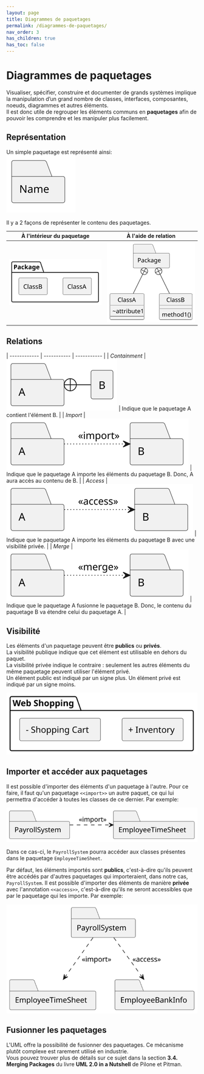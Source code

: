 ```yaml
---
layout: page
title: Diagrammes de paquetages
permalink: /diagrammes-de-paquetages/
nav_order: 3
has_children: true
has_toc: false
---
```



# Diagrammes de paquetages
Visualiser, spécifier, construire et documenter de grands systèmes implique la manipulation d’un grand nombre de classes, interfaces, composantes, noeuds, diagrammes et autres éléments.  
Il est donc utile de regrouper les éléments communs en **paquetages** afin de pouvoir les comprendre et les
manipuler plus facilement.

## Représentation  
Un simple paquetage est représenté ainsi:  
![](/out/plant_uml/singlePackagesRepresentation/singlePackagesRepresentation.svg)

Il y a 2 façons de représenter le contenu des paquetages.

| À l'intérieur du paquetage | À l'aide de relation |
|        :---:           |         :----:           |
| ![](/out/plant_uml/packageReprésentation1/packageReprésentation1.svg) | ![](/out/plant_uml/packageReprésentation2/packageReprésentation2.svg) |

## Relations

| ------------ | ----------- | ----------- |
| *Containment* | ![](/out/plant_uml/containmentRelationshipExample/containmentRelationshipExample.svg) | Indique que le paquetage A contient l'élément B. |
| *Import* | ![](/out/plant_uml/importRelationshipExample/importRelationshipExample.svg) | Indique que le paquetage A importe les éléments du paquetage B. Donc, A aura accès au contenu de B. |
| *Access* | ![](/out/plant_uml/accessRelationshipExample/accessRelationshipExample.svg) | Indique que le paquetage A importe les éléments du paquetage B avec une visibilité privée. |
| *Merge* | ![](/out/plant_uml/mergeRelationshipExample/mergeRelationshipExample.svg) | Indique que le paquetage A fusionne le paquetage B. Donc, le contenu du paquetage B va étendre celui du paquetage A. |

## Visibilité
Les éléments d'un paquetage peuvent être **publics** ou **privés**.  
La visibilité publique indique que cet élément est utilisable en dehors du paquet.  
La visibilité privée indique le contraire : seulement les autres éléments du même paquetage peuvent utiliser l'élément privé.  
Un élément public est indiqué par un signe plus. Un élément privé est indiqué par un signe moins.

![](/out/plant_uml/packageVisibility/packageVisibility.svg)

## Importer et accéder aux paquetages
Il est possible d'importer des éléments d'un paquetage à l'autre. Pour ce faire, il faut qu'un paquetage `<<import>>` un autre paquet, ce qui lui permettra d'accéder à toutes les classes de ce dernier. Par exemple:

![](/out/plant_uml/importRelationPackage/importRelationPackage.svg)

Dans ce cas-ci, le `PayrollSystem` pourra accéder aux classes présentes dans le paquetage `EmployeeTimeSheet`.        

Par défaut, les éléments importés sont **publics**, c'est-à-dire qu'ils peuvent être accédés par d'autres paquetages qui importeraient, dans notre cas, `PayrollSystem`.
Il est possible d'importer des éléments de manière **privée** avec l'annotation `<<access>>`, c'est-à-dire qu'ils ne seront accessibles que par le paquetage qui les importe. Par exemple:  

![](/out/plant_uml/accessRelationPackage/accessRelationPackage.svg)


## Fusionner les paquetages
L'UML offre la possibilité de fusionner des paquetages. Ce mécanisme plutôt complexe est rarement utilisé en industrie.  
Vous pouvez trouver plus de détails sur ce sujet dans la section **3.4. Merging Packages** du livre **UML 2.0 in a Nutshell** de Pilone et Pitman.